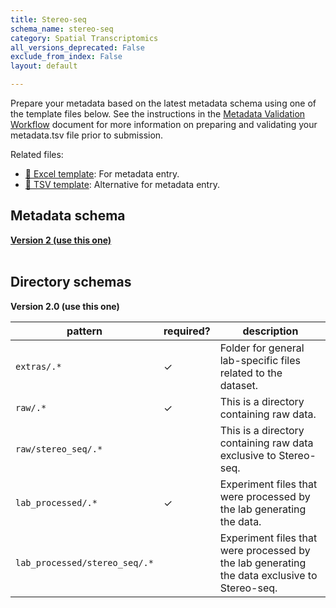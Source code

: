 ```yaml
---
title: Stereo-seq
schema_name: stereo-seq
category: Spatial Transcriptomics
all_versions_deprecated: False
exclude_from_index: False
layout: default

---
```

Prepare your metadata based on the latest metadata schema using one of the template files below. See the instructions in the [Metadata Validation Workflow](https://docs.google.com/document/d/1lfgiDGbyO4K4Hz1FMsJjmJd9RdwjShtJqFYNwKpbcZY) document for more information on preparing and validating your metadata.tsv file prior to submission.

Related files:


- [📝 Excel template](https://raw.githubusercontent.com/hubmapconsortium/dataset-metadata-spreadsheet/main/stereo-seq/latest/stereo-seq.xlsx): For metadata entry.
- [📝 TSV template](https://raw.githubusercontent.com/hubmapconsortium/dataset-metadata-spreadsheet/main/stereo-seq/latest/stereo-seq.tsv): Alternative for metadata entry.




## Metadata schema


<summary><a href="https://openview.metadatacenter.org/templates/https:%2F%2Frepo.metadatacenter.org%2Ftemplates%2Fef55657a-b052-4eae-ae1a-5bef4fdf688c"><b>Version 2 (use this one)</b></a></summary>



<br>

## Directory schemas
<summary><b>Version 2.0 (use this one)</b></summary>

| pattern | required? | description |
| --- | --- | --- |
| <code>extras\/.*</code> | ✓ | Folder for general lab-specific files related to the dataset. |
| <code>raw\/.*</code> | ✓ | This is a directory containing raw data. |
| <code>raw\/stereo_seq\/.*</code> |  | This is a directory containing raw data exclusive to Stereo-seq. |
| <code>lab_processed\/.*</code> | ✓ | Experiment files that were processed by the lab generating the data. |
| <code>lab_processed\/stereo_seq\/.*</code> |  | Experiment files that were processed by the lab generating the data exclusive to Stereo-seq. |

